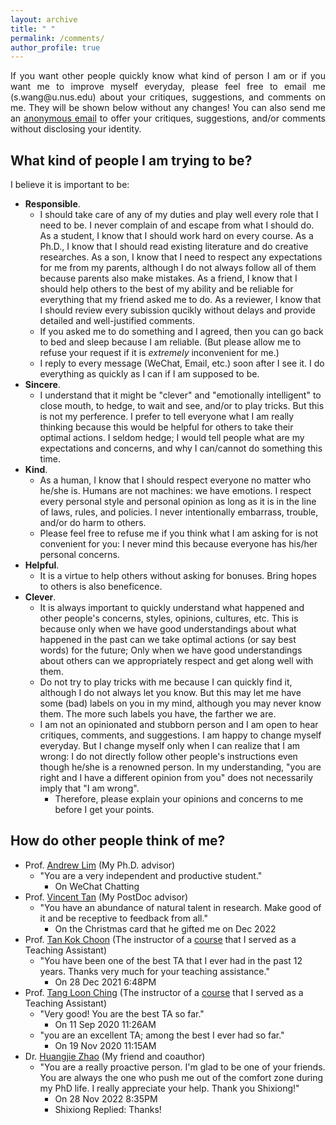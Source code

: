 ```yaml
---
layout: archive
title: " "
permalink: /comments/
author_profile: true
---
```


<!--## <span style="color: red">Invitation</span>-->
<html><body>
<p align="justify">
If you want other people quickly know what kind of person I am or if you want me to improve myself everyday, please feel free to email me (s.wang@u.nus.edu) about your critiques, suggestions, and comments on me. They will be shown below without any changes! You can also send me an <a href="https://anonymousemail.me/">anonymous email</a> to offer your critiques, suggestions, and/or comments without disclosing your identity.
</p>
</body></html>

## What kind of people I am trying to be?
I believe it is important to be:
* __Responsible__.
  - I should take care of any of my duties and play well every role that I need to be. I never complain of and escape from what I should do. As a student, I know that I should work hard on every course. As a Ph.D., I know that I should read existing literature and do creative researches. As a son, I know that I need to respect any expectations for me from my parents, although I do not always follow all of them because parents also make mistakes. As a friend, I know that I should help others to the best of my ability and be reliable for everything that my friend asked me to do. As a reviewer, I know that I should review every subission qucikly without delays and provide detailed and well-justified comments. 
  - If you asked me to do something and I agreed, then you can go back to bed and sleep because I am reliable. (But please allow me to refuse your request if it is _extremely_ inconvenient for me.)
  - I reply to every message (WeChat, Email, etc.) soon after I see it. I do everything as quickly as I can if I am supposed to be.
* __Sincere__.
  - I understand that it might be "clever" and "emotionally intelligent" to close mouth, to hedge, to wait and see, and/or to play tricks. But this is not my perference. I prefer to tell everyone what I am really thinking because this would be helpful for others to take their optimal actions. I seldom hedge; I would tell people what are my expectations and concerns, and why I can/cannot do something this time.
* __Kind__.
  - As a human, I know that I should respect everyone no matter who he/she is. Humans are not machines: we have emotions. I respect every personal style and personal opinion as long as it is in the line of laws, rules, and policies. I never intentionally embarrass, trouble, and/or do harm to others. 
  - Please feel free to refuse me if you think what I am asking for is not convenient for you: I never mind this because everyone has his/her personal concerns.
* __Helpful__.
  - It is a virtue to help others without asking for bonuses. Bring hopes to others is also beneficence.
* __Clever__.
  - It is always important to quickly understand what happened and other people's concerns, styles, opinions, cultures, etc. This is because only when we have good understandings about what happened in the past can we take optimal actions (or say best words) for the future; Only when we have good understandings about others can we appropriately respect and get along well with them.
  - Do not try to play tricks with me because I can quickly find it, although I do not always let you know. But this may let me have some (bad) labels on you in my mind, although you may never know them. The more such labels you have, the farther we are.
  - I am not an opinionated and stubborn person and I am open to hear critiques, comments, and suggestions. I am happy to change myself everyday. But I change myself only when I can realize that I am wrong: I do not directly follow other people's instructions even though he/she is a renowned person. In my understanding, "you are right and I have a different opinion from you" does not necessarily imply that "I am wrong".
    + Therefore, please explain your opinions and concerns to me before I get your points.

## How do other people think of me?
* Prof. [Andrew Lim](https://www.limandrew.org/) (My Ph.D. advisor)
  - "You are a very independent and productive student."
    + On WeChat Chatting
* Prof. [Vincent Tan](https://vyftan.github.io/) (My PostDoc advisor)
  - "You have an abundance of natural talent in research. Make good of it and be receptive to feedback from all."
    + On the Christmas card that he gifted me on Dec 2022
* Prof. [Tan Kok Choon](https://bizfaculty.nus.edu.sg/faculty-details/?profId=239) (The instructor of a [course](https://nusmods.com/modules/MTM5001/maritime-industry-fundamentals) that I served as a Teaching Assistant)
  - "You have been one of the best TA that I ever had in the past 12 years. Thanks very much for your teaching assistance."
    + On 28 Dec 2021 6:48PM
* Prof. [Tang Loon Ching](https://cde.nus.edu.sg/isem/staff/tang-loon-ching/) (The instructor of a [course](https://nusmods.com/modules/IE4243/decision-modeling-risk-analysis) that I served as a Teaching Assistant)
  - "Very good! You are the best TA so far." 
    + On 11 Sep 2020 11:26AM
  - "you are an excellent TA; among the best I ever had so far." 
    + On 19 Nov 2020 11:15AM
* Dr. [Huangjie Zhao](https://scholar.google.com/citations?user=IIf_h_8AAAAJ&hl=en) (My friend and coauthor)
  - "You are a really proactive person. I'm glad to be one of your friends. You are always the one who push me out of the comfort zone during my PhD life. I really appreciate your help. Thank you Shixiong!"
    * On 28 Nov 2022 8:35PM
    * Shixiong Replied: Thanks!
